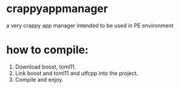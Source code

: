 # crappyappmanager
a very crappy app manager intended to be used in PE environment  

# how to compile:  
1. Download boost, toml11.  
2. Link boost and toml11 and utfcpp into the project.  
3. Compile and enjoy.  
